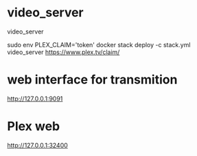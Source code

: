 # video_server
video_server

sudo env PLEX_CLAIM='token' docker stack deploy -c stack.yml video_server
https://www.plex.tv/claim/

# web interface for transmition
http://127.0.0.1:9091

# Plex web
http://127.0.0.1:32400
